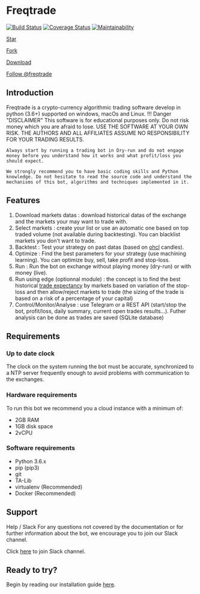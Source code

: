 # Freqtrade
[![Build Status](https://travis-ci.org/freqtrade/freqtrade.svg?branch=develop)](https://travis-ci.org/freqtrade/freqtrade)
[![Coverage Status](https://coveralls.io/repos/github/freqtrade/freqtrade/badge.svg?branch=develop&service=github)](https://coveralls.io/github/freqtrade/freqtrade?branch=develop)
[![Maintainability](https://api.codeclimate.com/v1/badges/5737e6d668200b7518ff/maintainability)](https://codeclimate.com/github/freqtrade/freqtrade/maintainability)

<!-- Place this tag where you want the button to render. -->
<a class="github-button" href="https://github.com/freqtrade/freqtrade" data-icon="octicon-star" data-size="large" aria-label="Star freqtrade/freqtrade on GitHub">Star</a>
<!-- Place this tag where you want the button to render. -->
<a class="github-button" href="https://github.com/freqtrade/freqtrade/fork" data-icon="octicon-repo-forked" data-size="large" aria-label="Fork freqtrade/freqtrade on GitHub">Fork</a>
<!-- Place this tag where you want the button to render. -->
<a class="github-button" href="https://github.com/freqtrade/freqtrade/archive/master.zip" data-icon="octicon-cloud-download" data-size="large" aria-label="Download freqtrade/freqtrade on GitHub">Download</a>
<!-- Place this tag where you want the button to render. -->
<a class="github-button" href="https://github.com/freqtrade" data-size="large" aria-label="Follow @freqtrade on GitHub">Follow @freqtrade</a>
## Introduction
Freqtrade is a crypto-currency algorithmic trading software develop in python (3.6+) supported on windows, macOs and Linux.
!!! Danger "DISCLAIMER"
    This software is for educational purposes only. Do not risk money which you are afraid to lose. USE THE SOFTWARE AT YOUR OWN RISK. THE AUTHORS AND ALL AFFILIATES ASSUME NO RESPONSIBILITY FOR YOUR TRADING RESULTS.

    Always start by running a trading bot in Dry-run and do not engage money before you understand how it works and what profit/loss you should expect.

    We strongly recommend you to have basic coding skills and Python knowledge. Do not hesitate to read the source code and understand the mechanisms of this bot, algorithms and techniques implemented in it.

## Features

 1. Download markets datas : download historical datas of the exchange and the markets your may want to trade with. 
 2. Select markets : create your list or use an automatic one based on top traded volume (not available during backtesting). You can blacklist markets you don't want to trade.
 3. Backtest : Test your strategy on past datas (based on [ohcl](https://en.wikipedia.org/wiki/Open-high-low-close_chart) candles).
 4. Optimize : Find the best parameters for your strategy (use machining learning). You can optimize buy, sell, take profit and stop-loss.
 5. Run : Run the bot on exchange without playing money (dry-run) or with money (live).
 6. Run using edge (optionnal module) : the concept is to find the best historical [trade expectancy](https://www.freqtrade.io/en/latest/edge/#expectancy) by markets based on variation of the stop-loss and then allow/reject markets to trade (the sizing of the trade is based on a risk of a percentage of your capital)
 7. Control/Monitor/Analyse : use Telegram or a REST API (start/stop the bot, profit/loss, daily summary, current open trades results...). Futher analysis can be done as trades are saved (SQLite database)

## Requirements

### Up to date clock

The clock on the system running the bot must be accurate, synchronized to a NTP server frequently enough to avoid problems with communication to the exchanges.

### Hardware requirements

To run this bot we recommend you a cloud instance with a minimum of:

- 2GB RAM
- 1GB disk space
- 2vCPU

### Software requirements

- Python 3.6.x
- pip (pip3)
- git
- TA-Lib
- virtualenv (Recommended)
- Docker (Recommended)

## Support

Help / Slack
For any questions not covered by the documentation or for further information about the bot, we encourage you to join our Slack channel.

Click [here](https://join.slack.com/t/highfrequencybot/shared_invite/enQtNjU5ODcwNjI1MDU3LTU1MTgxMjkzNmYxNWE1MDEzYzQ3YmU4N2MwZjUyNjJjODRkMDVkNjg4YTAyZGYzYzlhOTZiMTE4ZjQ4YzM0OGE) to join Slack channel.

## Ready to try?

Begin by reading our installation guide [here](installation).

